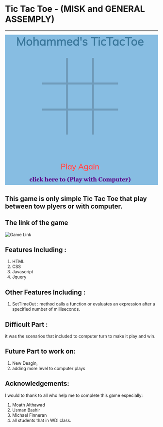 # Tic Tac Toe - (MISK and GENERAL ASSEMPLY)


-------------------------------------------------
![alt text](https://github.com/Mo7amed178/project-1/blob/master/Images/Screen%20Shot%201440-05-24%20at%2010.09.44%20PM.png)

## This game is only simple Tic Tac Toe that play between tow plyers or with computer.

## The link of the game
![Game Link](https://mo7amed178.github.io/project-1/)

## Features Including :
1. HTML
2. CSS
3. Javascript
4. Jquery

## Other Features Including :

1. SetTimeOut : method calls a function or evaluates an expression after a specified number of milliseconds.

## Difficult Part :
it was the scenarios that included to computer turn to make it play and win.

## Future Part to work on:
1. New Desgin, 
2. adding more level to computer plays

## Acknowledgements:
I would to thank to all who help me to complete this game especially:
1. Moath Althawad
2. Usman Bashir
3. Michael Finneran
4. all students that in WDI class.


